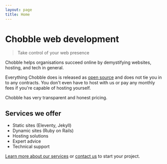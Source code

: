 ```yaml
---
layout: page
title: Home
---
```


# Chobble web development

> Take control of your web presence

Chobble helps organisations succeed online by demystifying websites, hosting, and tech in general.

Everything Chobble does is released as [open source](https://git.chobble.com) and does not tie you in to any contracts. You don't even have to host with us or pay any monthly fees if you're capable of hosting yourself.

Chobble has very transparent and honest pricing.

## Services we offer

- Static sites (Eleventy, Jekyll)
- Dynamic sites (Ruby on Rails)
- Hosting solutions
- Expert advice
- Technical support

[Learn more about our services](/services/) or [contact us](/contact/) to start your project.
